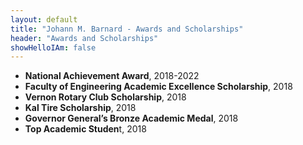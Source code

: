 ```yaml
---
layout: default
title: "Johann M. Barnard - Awards and Scholarships"
header: "Awards and Scholarships"
showHelloIAm: false
---
```


- **National Achievement Award**, 2018-2022
- **Faculty of Engineering Academic Excellence Scholarship**, 2018
- **Vernon Rotary Club Scholarship**, 2018
- **Kal Tire Scholarship**, 2018
- **Governor General’s Bronze Academic Medal**, 2018
- **Top Academic Studen**t, 2018
